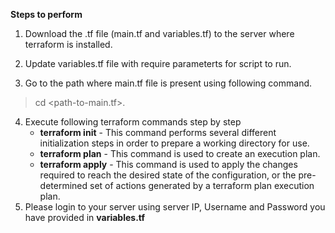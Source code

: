 **Steps to perform**
1. Download the .tf file (main.tf and variables.tf) to the server where terraform is installed.

2. Update variables.tf file with require parameterts for script to run.
3. Go to the path where main.tf file is present using following command.
> cd <path-to-main.tf>.
4. Execute following terraform commands step by step
    * **terraform init** - This command performs several different initialization steps in order to prepare a working directory for use.
    * **terraform plan** - This command is used to create an execution plan. 
    * **terraform apply** - This command is used to apply the changes required to reach the desired state of the configuration, or the pre-determined set of actions generated by a terraform plan execution plan.
5. Please login to your server using server IP, Username and Password you have provided in **variables.tf**